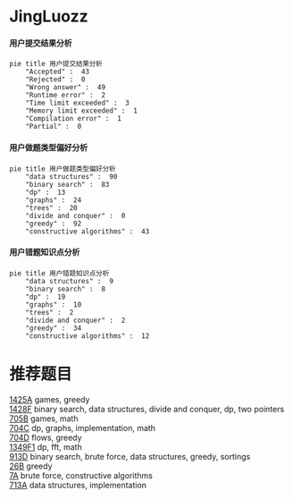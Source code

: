 # JingLuozz

<!-- tabs:start -->



#### **用户提交结果分析**

```mermaid
pie title 用户提交结果分析
    "Accepted" :  43
    "Rejected" :  0
    "Wrong answer" :  49
    "Runtime error" :  2
    "Time limit exceeded" :  3
    "Memory limit exceeded" :  1
    "Compilation error" :  1
    "Partial" :  0
```

#### **用户做题类型偏好分析**

```mermaid
pie title 用户做题类型偏好分析
    "data structures" :  90
    "binary search" :  83
    "dp" :  13
    "graphs" :  24
    "trees" :  20
    "divide and conquer" :  0
    "greedy" :  92
    "constructive algorithms" :  43
```
#### **用户错题知识点分析**

```mermaid
pie title 用户错题知识点分析
    "data structures" :  9
    "binary search" :  8
    "dp" :  19
    "graphs" :  10
    "trees" :  2
    "divide and conquer" :  2
    "greedy" :  34
    "constructive algorithms" :  12
```



<!-- tabs:end -->
# 推荐题目
[1425A](https://codeforces.com/contest/1425/problem/A)		games,
                        greedy		  
[1428F](https://codeforces.com/contest/1428/problem/F)		binary search,
                        data structures,
                        divide and conquer,
                        dp,
                        two pointers		  
[705B](https://codeforces.com/contest/705/problem/B)		games,
                        math		  
[704C](https://codeforces.com/contest/704/problem/C)		dp,
                        graphs,
                        implementation,
                        math		  
[704D](https://codeforces.com/contest/704/problem/D)		flows,
                        greedy		  
[1349F1](https://codeforces.com/contest/1349F/problem/1)		dp,
                        fft,
                        math		  
[913D](https://codeforces.com/contest/913/problem/D)		binary search,
                        brute force,
                        data structures,
                        greedy,
                        sortings		  
[26B](https://codeforces.com/contest/26/problem/B)		greedy		  
[7A](https://codeforces.com/contest/7/problem/A)		brute force,
                        constructive algorithms		  
[713A](https://codeforces.com/contest/713/problem/A)		data structures,
                        implementation		  
